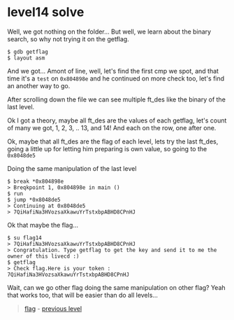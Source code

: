 # level14 solve

Well, we got nothing on the folder... But well, we learn about the binary search, so why not trying it on the getflag.

```
$ gdb getflag
$ layout asm
```

And we got... Amont of line, well, let's find the first cmp we spot, and that time it's a ` test ` on ` 0x804898e ` and he continued on more check too, let's find an another way to go.

After scrolling down the file we can see multiple ft_des like the binary of the last level.

Ok I got a theory, maybe all ft_des are the values of each getflag, let's count of many we got, 1, 2, 3, .. 13, and 14! And each on the row, one after one.

Ok, maybe that all ft_des are the flag of each level, lets try the last ft_des, going a little up for letting him preparing is own value, so going to the ` 0x8048de5 `

Doing the same manipulation of the last level

```
$ break *0x804898e
> Breqkpoint 1, 0x804898e in main ()
$ run
$ jump *0x8048de5
> Continuing at 0x8048de5
> 7QiHafiNa3HVozsaXkawuYrTstxbpABHD8CPnHJ
```

Ok that maybe the flag...

```
$ su flag14
> 7QiHafiNa3HVozsaXkawuYrTstxbpABHD8CPnHJ
> Congratulation. Type getflag to get the key and send it to me the owner of this livecd :)
$ getflag
> Check flag.Here is your token : 7QiHafiNa3HVozsaXkawuYrTstxbpABHD8CPnHJ
```

Wait, can we go other flag doing the same manipulation on other flag?
Yeah that works too, that will be easier than do all levels...

> <a href="../flag">flag</a> - <a href="../../level13">previous level</a> 
